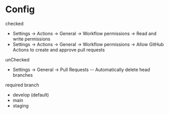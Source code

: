 # Config

checked
- Settings -> Actions -> General -> Workflow permissions -> Read and write permissions
- Settings -> Actions -> General -> Workflow permissions ->
Allow GitHub Actions to create and approve pull requests

unChecked
- Settings -> General -> Pull Requests -- Automatically delete head branches

required branch

- develop (default)
- main
- staging
